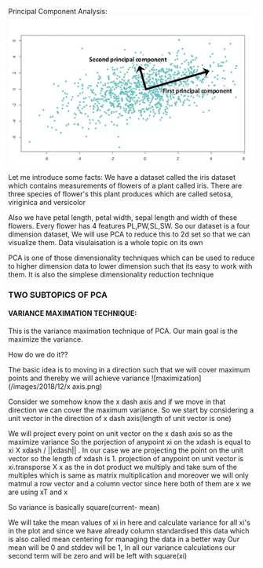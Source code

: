 Principal Component Analysis:
![Test](assets/README-d2036605.png)

Let me introduce some facts:
We have a dataset called the iris dataset which contains measurements of
flowers of a plant called iris. There are three species of flower's this plant produces which are called setosa, viriginica and versicolor

Also we have petal length, petal width, sepal length and width of these flowers. Every flower has 4 features PL,PW,SL,SW. So our dataset is a four dimension dataset, We will use PCA to reduce this to 2d set so that we can visualize them. Data visulaisation is a whole topic on its own

PCA is one of those dimensionality techniques which can be used to reduce to higher dimension data to lower dimension such that its easy to work with them. It is also the simplese dimensionality reduction technique

### TWO SUBTOPICS OF PCA

#### VARIANCE MAXIMATION TECHNIQUE:
This is the variance maximation technique of PCA. Our main goal is the maximize the variance.

How do we do it??

The basic idea is to moving in a direction such that we will cover maximum points and thereby we will achieve variance
![maximization](/images/2018/12/x axis.png)

Consider we somehow know the x dash axis and if we move in that direction we can cover the maximum variance. So we start by considering a unit vector in the direction of x dash axis(length of unit vector is one)

We will project every point on unit vector on the x dash axis so as the maximize variance
So the porjection of anypoint xi on the xdash is equal to
xi X xdash / ||xdash|| . In our case we are projecting the point on the unit vector so the length of xdash is 1.
projection of anypoint on unit vector is xi.transporse X x as the in dot product we multiply and take sum of the multiples which is same as matrix multiplication and moreover we will only matmul a row vector and a column vector since here both of them are x we are using xT and x

So variance is basically square(current- mean)

We will take the mean values of xi in here and calculate variance for all xi's in the plot and since we have already column standardised this data which is also called mean centering for managing the data in a better way
Our mean will be 0 and stddev will be 1, In all our variance calculations our second term will be zero and will be left with square(xi)

